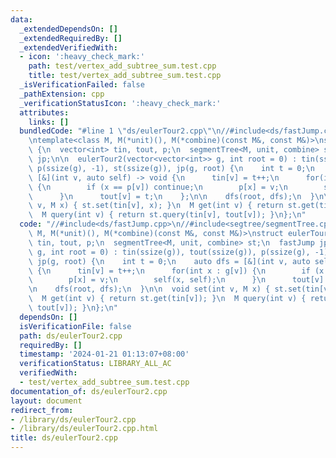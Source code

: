 ```yaml
---
data:
  _extendedDependsOn: []
  _extendedRequiredBy: []
  _extendedVerifiedWith:
  - icon: ':heavy_check_mark:'
    path: test/vertex_add_subtree_sum.test.cpp
    title: test/vertex_add_subtree_sum.test.cpp
  _isVerificationFailed: false
  _pathExtension: cpp
  _verificationStatusIcon: ':heavy_check_mark:'
  attributes:
    links: []
  bundledCode: "#line 1 \"ds/eulerTour2.cpp\"\n//#include<ds/fastJump.cpp>\n//#include<segtree/segmentTree.cpp>\n\
    \ntemplate<class M, M(*unit)(), M(*combine)(const M&, const M&)>\nstruct eulerTour2\
    \ {\n  vector<int> tin, tout, p;\n  segmentTree<M, unit, combine> st;\n  fastJump\
    \ jp;\n\n  eulerTour2(vector<vector<int>> g, int root = 0) : tin(ssize(g)), tout(ssize(g)),\
    \ p(ssize(g), -1), st(ssize(g)), jp(g, root) {\n    int t = 0;\n    auto dfs =\
    \ [&](int v, auto self) -> void {\n      tin[v] = t++;\n      for(int x : g[v])\
    \ {\n        if (x == p[v]) continue;\n        p[x] = v;\n        self(x, self);\n\
    \      }\n      tout[v] = t;\n    };\n\n    dfs(root, dfs);\n  }\n\n  void set(int\
    \ v, M x) { st.set(tin[v], x); }\n  M get(int v) { return st.get(tin[v]); }\n\
    \  M query(int v) { return st.query(tin[v], tout[v]); }\n};\n"
  code: "//#include<ds/fastJump.cpp>\n//#include<segtree/segmentTree.cpp>\n\ntemplate<class\
    \ M, M(*unit)(), M(*combine)(const M&, const M&)>\nstruct eulerTour2 {\n  vector<int>\
    \ tin, tout, p;\n  segmentTree<M, unit, combine> st;\n  fastJump jp;\n\n  eulerTour2(vector<vector<int>>\
    \ g, int root = 0) : tin(ssize(g)), tout(ssize(g)), p(ssize(g), -1), st(ssize(g)),\
    \ jp(g, root) {\n    int t = 0;\n    auto dfs = [&](int v, auto self) -> void\
    \ {\n      tin[v] = t++;\n      for(int x : g[v]) {\n        if (x == p[v]) continue;\n\
    \        p[x] = v;\n        self(x, self);\n      }\n      tout[v] = t;\n    };\n\
    \n    dfs(root, dfs);\n  }\n\n  void set(int v, M x) { st.set(tin[v], x); }\n\
    \  M get(int v) { return st.get(tin[v]); }\n  M query(int v) { return st.query(tin[v],\
    \ tout[v]); }\n};\n"
  dependsOn: []
  isVerificationFile: false
  path: ds/eulerTour2.cpp
  requiredBy: []
  timestamp: '2024-01-21 01:13:07+08:00'
  verificationStatus: LIBRARY_ALL_AC
  verifiedWith:
  - test/vertex_add_subtree_sum.test.cpp
documentation_of: ds/eulerTour2.cpp
layout: document
redirect_from:
- /library/ds/eulerTour2.cpp
- /library/ds/eulerTour2.cpp.html
title: ds/eulerTour2.cpp
---
```

